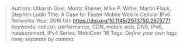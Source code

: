 > Authors: Utkarsh Goel, Moritz Steiner, Mike P. Wittie, Martin Flack, Stephen Ludin
> Title: A Case for Faster Mobile Web in Cellular IPv6 Networks
> Year: 2016
> Url: https://doi.org/10.1145/2973750.2973771
> Keywords: cellular, performance, CDN, mobile web, DNS, IPv6, measurement, IPv4
> Series: MobiCom '16
> Tags: *Define your own tags here, separate by comma*
